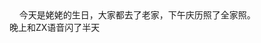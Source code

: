 <div id="sina_keyword_ad_area2" class="articalContent  ">
			<div>
&nbsp;<wbr>&nbsp;<wbr>&nbsp;<wbr>&nbsp;<wbr>
今天是姥姥的生日，大家都去了老家，下午庆历照了全家照。</DIV>
<div>晚上和ZX语音闪了半天</DIV>							
		</div>